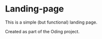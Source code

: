 # Landing-page

This is a simple (but functional) landing page.

Created as part of the Oding project.
